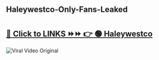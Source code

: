 
 ## Haleywestco-Only-Fans-Leaked

# <h2><a href="https://clipsfans.com/Haleywestco&ref=git">🔗 Click to LINKS ⏩⏩ 👉 🟢 Haleywestco </a></h2>

<a href="https://clipsfans.com/Haleywestco&ref=git" rel="nofollow" data-target="animated-image.originalLink"><img src="https://i.ibb.co.com/xMMVF88/686577567.gif" alt="Viral Video Original" style="max-width: 100%; display: inline-block;" data-target="animated-image.originalImage"></a>
